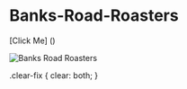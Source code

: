 # Banks-Road-Roasters

[Click Me] ()

![Banks Road Roasters](https://github.com/kaplanh/Banks-Road-Roasters/assets/101884444/b296b07b-e738-4687-bafe-04d45cbf7601)

<div class="clear-fix"></div>
.clear-fix {
    clear: both;
}
